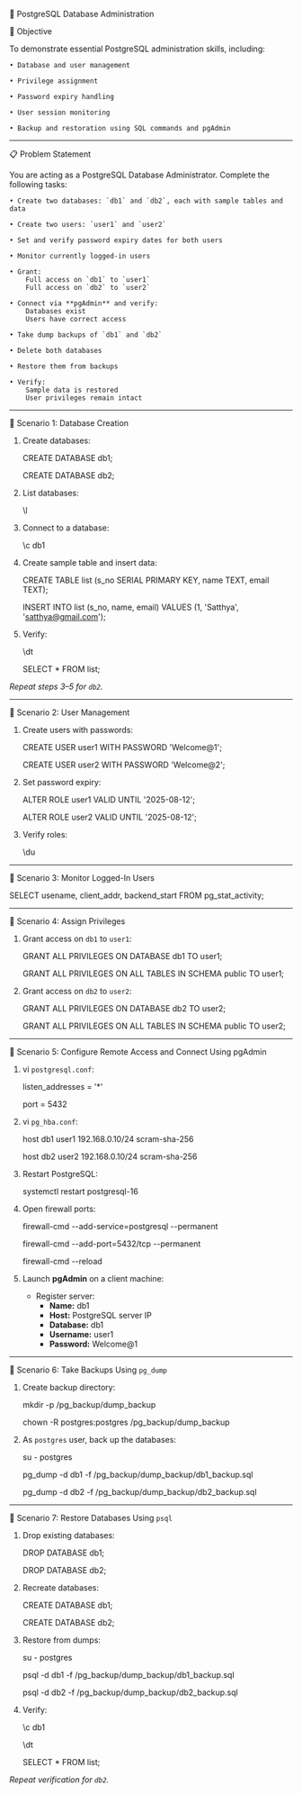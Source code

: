 
🐘 PostgreSQL Database Administration


🎯 Objective

To demonstrate essential PostgreSQL administration skills, including:

	• Database and user management  
	
	• Privilege assignment  
	
	• Password expiry handling  
	
	• User session monitoring  
	
	• Backup and restoration using SQL commands and pgAdmin

---

📋 Problem Statement

You are acting as a PostgreSQL Database Administrator. Complete the following tasks:

	• Create two databases: `db1` and `db2`, each with sample tables and data  
	
	• Create two users: `user1` and `user2`  
	
	• Set and verify password expiry dates for both users  
	
	• Monitor currently logged-in users  
	
	• Grant:
		Full access on `db1` to `user1`
		Full access on `db2` to `user2`  
	
	• Connect via **pgAdmin** and verify:
		Databases exist
		Users have correct access  
	
	• Take dump backups of `db1` and `db2`  
	
	• Delete both databases  
	
	• Restore them from backups  
	
	• Verify:
		Sample data is restored  
		User privileges remain intact  

---

🔹 Scenario 1: Database Creation

1. Create databases:

   CREATE DATABASE db1;

   CREATE DATABASE db2;

3. List databases:

   \l

4. Connect to a database:

   \c db1


5. Create sample table and insert data:

   CREATE TABLE list (s_no SERIAL PRIMARY KEY, name TEXT, email TEXT);

   INSERT INTO list (s_no, name, email) VALUES (1, 'Satthya', 'satthya@gmail.com');

7. Verify:

   \dt

   SELECT * FROM list;

*Repeat steps 3–5 for `db2`.*

---

🔹 Scenario 2: User Management

1. Create users with passwords:

   CREATE USER user1 WITH PASSWORD 'Welcome@1';

   CREATE USER user2 WITH PASSWORD 'Welcome@2';


3. Set password expiry:

   ALTER ROLE user1 VALID UNTIL '2025-08-12';

   ALTER ROLE user2 VALID UNTIL '2025-08-12';


5. Verify roles:

   \du

---

🔹 Scenario 3: Monitor Logged-In Users

SELECT usename, client_addr, backend_start FROM pg_stat_activity;

---

🔹 Scenario 4: Assign Privileges

1. Grant access on `db1` to `user1`:

   GRANT ALL PRIVILEGES ON DATABASE db1 TO user1;

   GRANT ALL PRIVILEGES ON ALL TABLES IN SCHEMA public TO user1;


3. Grant access on `db2` to `user2`:

   GRANT ALL PRIVILEGES ON DATABASE db2 TO user2;

   GRANT ALL PRIVILEGES ON ALL TABLES IN SCHEMA public TO user2;


---

🔹 Scenario 5: Configure Remote Access and Connect Using pgAdmin

1. vi `postgresql.conf`:

   listen_addresses = '*'

   port = 5432


3. vi `pg_hba.conf`:

   host    db1    user1    192.168.0.10/24    scram-sha-256

   host    db2    user2    192.168.0.10/24    scram-sha-256


5. Restart PostgreSQL:

   systemctl restart postgresql-16


6. Open firewall ports:

   firewall-cmd --add-service=postgresql --permanent

   firewall-cmd --add-port=5432/tcp --permanent

   firewall-cmd --reload


8. Launch **pgAdmin** on a client machine:
   - Register server:
     - **Name:** db1
     - **Host:** PostgreSQL server IP
     - **Database:** db1
     - **Username:** user1
     - **Password:** Welcome@1

---

🔹 Scenario 6: Take Backups Using `pg_dump`

1. Create backup directory:

   mkdir -p /pg_backup/dump_backup

   chown -R postgres:postgres /pg_backup/dump_backup


3. As `postgres` user, back up the databases:

   su - postgres

   pg_dump -d db1 -f /pg_backup/dump_backup/db1_backup.sql

   pg_dump -d db2 -f /pg_backup/dump_backup/db2_backup.sql


---

🔹 Scenario 7: Restore Databases Using `psql`

1. Drop existing databases:

   DROP DATABASE db1;

   DROP DATABASE db2;


3. Recreate databases:

   CREATE DATABASE db1;

   CREATE DATABASE db2;


5. Restore from dumps:

   su - postgres

   psql -d db1 -f /pg_backup/dump_backup/db1_backup.sql

   psql -d db2 -f /pg_backup/dump_backup/db2_backup.sql


7. Verify:

   \c db1

   \dt

   SELECT * FROM list;

*Repeat verification for `db2`.*
